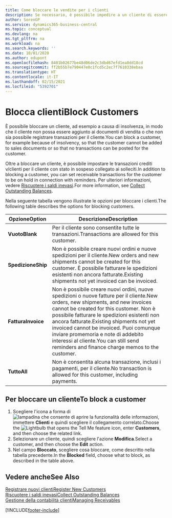 ```yaml
---
title: Come bloccare le vendite per i clienti
description: Se necessario, è possibile impedire a un cliente di essere incluso nei documenti di vendita e in altre transazioni di vendita.
author: SorenGP
ms.service: dynamics365-business-central
ms.topic: conceptual
ms.devlang: na
ms.tgt_pltfrm: na
ms.workload: na
ms.search.keywords: ''
ms.date: 10/01/2020
ms.author: edupont
ms.openlocfilehash: 8401b02677be48d06de2c3dbd67efd1ea8dd18cd
ms.sourcegitcommit: ff2b55b7e790447e0c1fcd5c2ec7f7610338ebaa
ms.translationtype: HT
ms.contentlocale: it-IT
ms.lasthandoff: 02/15/2021
ms.locfileid: "5392701"
---
```

# <a name="block-customers"></a><span data-ttu-id="60939-103">Blocca clienti</span><span class="sxs-lookup"><span data-stu-id="60939-103">Block Customers</span></span>
<span data-ttu-id="60939-104">È possibile bloccare un cliente, ad esempio a causa di insolvenza, in modo che il cliente non possa essere aggiunto ai documenti di vendita o che non sia possibile registrare transazioni per il cliente.</span><span class="sxs-lookup"><span data-stu-id="60939-104">You can block a customer, for example because of insolvency, so that the customer cannot be added to sales documents or so that no transactions can be posted for the customer.</span></span>

<span data-ttu-id="60939-105">Oltre a bloccare un cliente, è possibile impostare le transazioni crediti v/clienti per il cliente con stato in sospeso collegato ai solleciti.</span><span class="sxs-lookup"><span data-stu-id="60939-105">In addition to blocking a customer, you can set receivable transactions for the customer to be on hold in connection with reminders.</span></span> <span data-ttu-id="60939-106">Per ulteriori informazioni, vedere [Riscuotere i saldi inevasi](receivables-collect-outstanding-balances.md).</span><span class="sxs-lookup"><span data-stu-id="60939-106">For more information, see [Collect Outstanding Balances](receivables-collect-outstanding-balances.md).</span></span>   

<span data-ttu-id="60939-107">Nella seguente tabella vengono illustrate le opzioni per bloccare i clienti.</span><span class="sxs-lookup"><span data-stu-id="60939-107">The following table describes the options for blocking customers.</span></span>  

|<span data-ttu-id="60939-108">Opzione</span><span class="sxs-lookup"><span data-stu-id="60939-108">Option</span></span>|<span data-ttu-id="60939-109">Descrizione</span><span class="sxs-lookup"><span data-stu-id="60939-109">Description</span></span>|  
|--------------------|------------|  
|<span data-ttu-id="60939-110">**Vuoto**</span><span class="sxs-lookup"><span data-stu-id="60939-110">**Blank**</span></span>|<span data-ttu-id="60939-111">Per il cliente sono consentite tutte le transazioni.</span><span class="sxs-lookup"><span data-stu-id="60939-111">Transactions are allowed for this customer.</span></span>|
|<span data-ttu-id="60939-112">**Spedizione**</span><span class="sxs-lookup"><span data-stu-id="60939-112">**Ship**</span></span>|<span data-ttu-id="60939-113">Non è possibile creare nuovi ordini e nuove spedizioni per il cliente.</span><span class="sxs-lookup"><span data-stu-id="60939-113">New orders and new shipments cannot be created for this customer.</span></span> <span data-ttu-id="60939-114">È possibile fatturare le spedizioni esistenti non ancora fatturate.</span><span class="sxs-lookup"><span data-stu-id="60939-114">Existing shipments not yet invoiced can be invoiced.</span></span>|  
|<span data-ttu-id="60939-115">**Fattura**</span><span class="sxs-lookup"><span data-stu-id="60939-115">**Invoice**</span></span>|<span data-ttu-id="60939-116">Non è possibile creare nuovi ordini, nuove spedizioni o nuove fatture per il cliente.</span><span class="sxs-lookup"><span data-stu-id="60939-116">New orders, new shipments, and new invoices cannot be created for this customer.</span></span> <span data-ttu-id="60939-117">Non è possibile fatturare le spedizioni esistenti non ancora fatturate.</span><span class="sxs-lookup"><span data-stu-id="60939-117">Existing shipments not yet invoiced cannot be invoiced.</span></span> <span data-ttu-id="60939-118">Puoi comunque inviare promemoria e note di addebito interessi al cliente.</span><span class="sxs-lookup"><span data-stu-id="60939-118">You can still send reminders and finance charge memos to the customer.</span></span>|  
|<span data-ttu-id="60939-119">**Tutto**</span><span class="sxs-lookup"><span data-stu-id="60939-119">**All**</span></span>|<span data-ttu-id="60939-120">Non è consentita alcuna transazione, inclusi i pagamenti, per il cliente.</span><span class="sxs-lookup"><span data-stu-id="60939-120">No transaction is allowed for this customer, including payments.</span></span>|  

## <a name="to-block-a-customer"></a><span data-ttu-id="60939-121">Per bloccare un cliente</span><span class="sxs-lookup"><span data-stu-id="60939-121">To block a customer</span></span>  
1. <span data-ttu-id="60939-122">Scegliere l'icona a forma di ![lampadina che consente di aprire la funzionalità delle informazioni](media/ui-search/search_small.png "Informazioni sull'operazione che si desidera eseguire"), immettere **Clienti** e quindi scegliere il collegamento correlato.</span><span class="sxs-lookup"><span data-stu-id="60939-122">Choose the ![Lightbulb that opens the Tell Me feature](media/ui-search/search_small.png "Tell me what you want to do") icon, enter **Customers**, and then choose the related link.</span></span>
2. <span data-ttu-id="60939-123">Selezionare un cliente, quindi scegliere l'azione **Modifica**.</span><span class="sxs-lookup"><span data-stu-id="60939-123">Select a customer, and then choose the **Edit** action.</span></span>
3. <span data-ttu-id="60939-124">Nel campo **Bloccato**, scegliere cosa bloccare, come descritto nella tabella precedente.</span><span class="sxs-lookup"><span data-stu-id="60939-124">In the **Blocked** field, choose what to block, as described in the table above.</span></span>

## <a name="see-also"></a><span data-ttu-id="60939-125">Vedere anche</span><span class="sxs-lookup"><span data-stu-id="60939-125">See Also</span></span>  
[<span data-ttu-id="60939-126">Registrare nuovi clienti</span><span class="sxs-lookup"><span data-stu-id="60939-126">Register New Customers</span></span>](sales-how-register-new-customers.md)  
[<span data-ttu-id="60939-127">Riscuotere i saldi inevasi</span><span class="sxs-lookup"><span data-stu-id="60939-127">Collect Outstanding Balances</span></span>](receivables-collect-outstanding-balances.md)  
[<span data-ttu-id="60939-128">Gestione della contabilità clienti</span><span class="sxs-lookup"><span data-stu-id="60939-128">Managing Receivables</span></span>](receivables-manage-receivables.md)  


[!INCLUDE[footer-include](includes/footer-banner.md)]